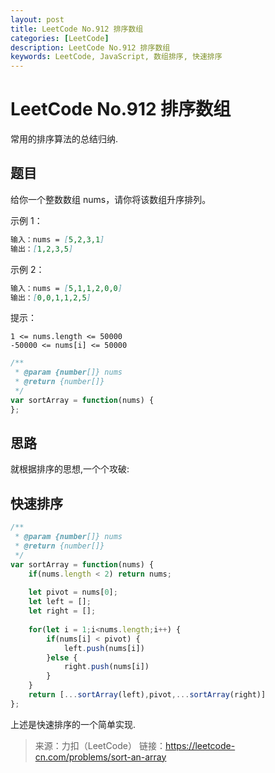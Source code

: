 ```yaml
---
layout: post
title: LeetCode No.912 排序数组
categories: [LeetCode]
description: LeetCode No.912 排序数组
keywords: LeetCode, JavaScript, 数组排序, 快速排序
---
```


# LeetCode No.912 排序数组 
 
常用的排序算法的总结归纳.   

## 题目  

给你一个整数数组 nums，请你将该数组升序排列。 

示例 1：
```markdown
输入：nums = [5,2,3,1]
输出：[1,2,3,5]
```

示例 2：
```markdown
输入：nums = [5,1,1,2,0,0]
输出：[0,0,1,1,2,5]
```

提示：
```
1 <= nums.length <= 50000
-50000 <= nums[i] <= 50000
```

``` javascript
/**
 * @param {number[]} nums
 * @return {number[]}
 */
var sortArray = function(nums) {
};
```

## 思路
就根据排序的思想,一个个攻破:

## 快速排序

``` javascript
/**
 * @param {number[]} nums
 * @return {number[]}
 */
var sortArray = function(nums) {
    if(nums.length < 2) return nums;
    
    let pivot = nums[0];
    let left = [];
    let right = [];
    
    for(let i = 1;i<nums.length;i++) {
        if(nums[i] < pivot) {
            left.push(nums[i])
        }else {
            right.push(nums[i])
        }
    }
    return [...sortArray(left),pivot,...sortArray(right)]
};
```

上述是快速排序的一个简单实现.


>来源：力扣（LeetCode）
链接：https://leetcode-cn.com/problems/sort-an-array

